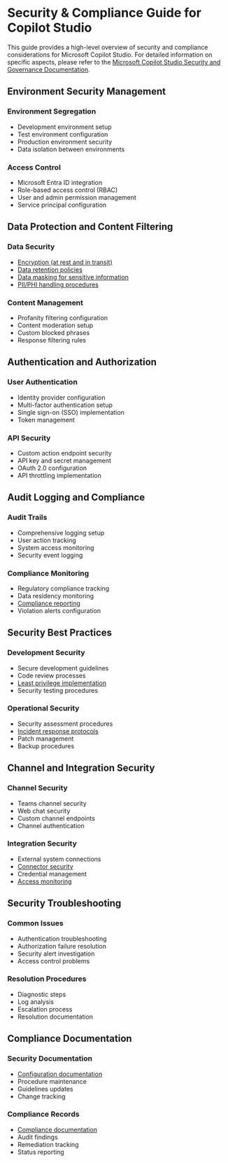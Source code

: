 # Security & Compliance Guide for Copilot Studio

This guide provides a high-level overview of security and compliance considerations for Microsoft Copilot Studio. For detailed information on specific aspects, please refer to the [Microsoft Copilot Studio Security and Governance Documentation](../copilot-studio-security-governance.md).

## Environment Security Management

### Environment Segregation
- Development environment setup
- Test environment configuration
- Production environment security
- Data isolation between environments

### Access Control
- Microsoft Entra ID integration
- Role-based access control (RBAC)
- User and admin permission management
- Service principal configuration

## Data Protection and Content Filtering

### Data Security
- [Encryption (at rest and in transit)](./copilot-studio-security-governance.md#encryption)
- [Data retention policies](../copilot-studio-security-governance.md#data-retention-policies)
- [Data masking for sensitive information](../copilot-studio-security-governance.md#data-masking-for-sensitive-information)
- [PII/PHI handling procedures](../copilot-studio-security-governance.md#piiphi-handling-procedures)

### Content Management
- Profanity filtering configuration
- Content moderation setup
- Custom blocked phrases
- Response filtering rules

## Authentication and Authorization

### User Authentication
- Identity provider configuration
- Multi-factor authentication setup
- Single sign-on (SSO) implementation
- Token management

### API Security
- Custom action endpoint security
- API key and secret management
- OAuth 2.0 configuration
- API throttling implementation

## Audit Logging and Compliance

### Audit Trails
- Comprehensive logging setup
- User action tracking
- System access monitoring
- Security event logging

### Compliance Monitoring
- Regulatory compliance tracking
- Data residency monitoring
- [Compliance reporting](../copilot-studio-security-governance.md#compliance-frameworks)
- Violation alerts configuration

## Security Best Practices

### Development Security
- Secure development guidelines
- Code review processes
- [Least privilege implementation](../copilot-studio-security-governance.md#implementation-best-practices)
- Security testing procedures

### Operational Security
- Security assessment procedures
- [Incident response protocols](../copilot-studio-security-governance.md#incident-response-for-data-breaches)
- Patch management
- Backup procedures

## Channel and Integration Security

### Channel Security
- Teams channel security
- Web chat security
- Custom channel endpoints
- Channel authentication

### Integration Security
- External system connections
- [Connector security](../copilot-studio-security-governance.md#managing-connector-access)
- Credential management
- [Access monitoring](../copilot-studio-security-governance.md#dlp-policy-monitoring-and-enforcement)

## Security Troubleshooting

### Common Issues
- Authentication troubleshooting
- Authorization failure resolution
- Security alert investigation
- Access control problems

### Resolution Procedures
- Diagnostic steps
- Log analysis
- Escalation process
- Resolution documentation

## Compliance Documentation

### Security Documentation
- [Configuration documentation](../copilot-studio-security-governance.md#appendix)
- Procedure maintenance
- Guidelines updates
- Change tracking

### Compliance Records
- [Compliance documentation](../copilot-studio-security-governance.md#regulatory-compliance-references)
- Audit findings
- Remediation tracking
- Status reporting 
